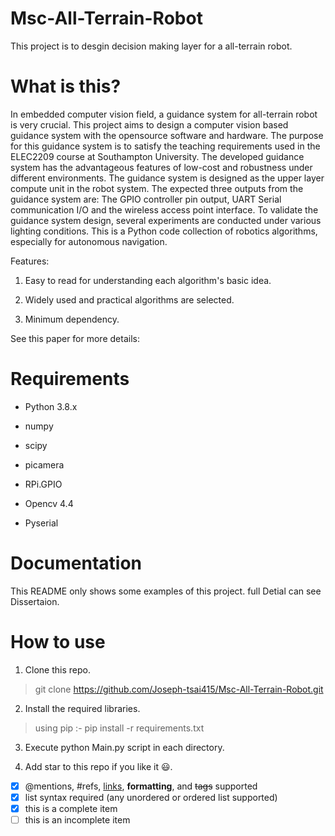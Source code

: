 # Msc-All-Terrain-Robot
This project is to desgin decision making layer for a all-terrain robot.


# What is this?
In embedded computer vision field, a guidance system for all-terrain robot is very crucial. This project aims to design a computer vision based guidance system with the opensource software and hardware. The purpose for this guidance system is to satisfy the teaching requirements used in the ELEC2209 course at Southampton University. The developed guidance system has the advantageous features of low-cost and robustness under different environments. The guidance system is designed as the upper layer compute unit in the robot system. The expected three outputs from the guidance system are: The GPIO controller pin output, UART Serial communication I/O and the wireless access point interface. To validate the guidance system design, several experiments are conducted under various lighting conditions.
This is a Python code collection of robotics algorithms, especially for autonomous navigation.

Features:

1. Easy to read for understanding each algorithm's basic idea.

2. Widely used and practical algorithms are selected.

3. Minimum dependency.

See this paper for more details:




# Requirements

- Python 3.8.x

- numpy

- scipy

- picamera

- RPi.GPIO

- Opencv 4.4

- Pyserial

# Documentation

This README only shows some examples of this project. 
full Detial can see Dissertaion. 

# How to use

1. Clone this repo.

> git clone https://github.com/Joseph-tsai415/Msc-All-Terrain-Robot.git


2. Install the required libraries.

> using pip :-
         pip install -r requirements.txt
         

3. Execute python Main.py script in each directory.

4. Add star to this repo if you like it :smiley:. 


- [x] @mentions, #refs, [links](), **formatting**, and <del>tags</del> supported
- [x] list syntax required (any unordered or ordered list supported)
- [x] this is a complete item
- [ ] this is an incomplete item
